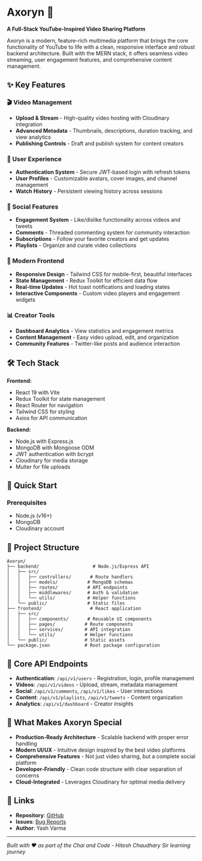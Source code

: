 # Axoryn 🎥

**A Full-Stack YouTube-Inspired Video Sharing Platform**

Axoryn is a modern, feature-rich multimedia platform that brings the core functionality of YouTube to life with a clean, responsive interface and robust backend architecture. Built with the MERN stack, it offers seamless video streaming, user engagement features, and comprehensive content management.

## ✨ Key Features

### 🎬 Video Management
- **Upload & Stream** - High-quality video hosting with Cloudinary integration
- **Advanced Metadata** - Thumbnails, descriptions, duration tracking, and view analytics
- **Publishing Controls** - Draft and publish system for content creators

### 👥 User Experience
- **Authentication System** - Secure JWT-based login with refresh tokens
- **User Profiles** - Customizable avatars, cover images, and channel management
- **Watch History** - Persistent viewing history across sessions

### 🚀 Social Features
- **Engagement System** - Like/dislike functionality across videos and tweets
- **Comments** - Threaded commenting system for community interaction
- **Subscriptions** - Follow your favorite creators and get updates
- **Playlists** - Organize and curate video collections

### 📱 Modern Frontend
- **Responsive Design** - Tailwind CSS for mobile-first, beautiful interfaces
- **State Management** - Redux Toolkit for efficient data flow
- **Real-time Updates** - Hot toast notifications and loading states
- **Interactive Components** - Custom video players and engagement widgets

### 📊 Creator Tools
- **Dashboard Analytics** - View statistics and engagement metrics
- **Content Management** - Easy video upload, edit, and organization
- **Community Features** - Twitter-like posts and audience interaction

## 🛠️ Tech Stack

**Frontend:**
- React 19 with Vite
- Redux Toolkit for state management
- React Router for navigation
- Tailwind CSS for styling
- Axios for API communication

**Backend:**
- Node.js with Express.js
- MongoDB with Mongoose ODM
- JWT authentication with bcrypt
- Cloudinary for media storage
- Multer for file uploads

## 🚀 Quick Start

### Prerequisites
- Node.js (v16+)
- MongoDB
- Cloudinary account


## 📁 Project Structure

```
Axoryn/
├── backend/                    # Node.js/Express API
│   ├── src/
│   │   ├── controllers/       # Route handlers
│   │   ├── models/           # MongoDB schemas
│   │   ├── routes/           # API endpoints
│   │   ├── middlewares/      # Auth & validation
│   │   └── utils/            # Helper functions
│   └── public/               # Static files
├── frontend/                  # React application
│   ├── src/
│   │   ├── components/       # Reusable UI components
│   │   ├── pages/           # Route components
│   │   ├── services/        # API integration
│   │   └── utils/           # Helper functions
│   └── public/              # Static assets
└── package.json             # Root package configuration
```

## 🎯 Core API Endpoints

- **Authentication**: `/api/v1/users` - Registration, login, profile management
- **Videos**: `/api/v1/videos` - Upload, stream, metadata management
- **Social**: `/api/v1/comments`, `/api/v1/likes` - User interactions
- **Content**: `/api/v1/playlists`, `/api/v1/tweets` - Content organization
- **Analytics**: `/api/v1/dashboard` - Creator insights

## 🌟 What Makes Axoryn Special

- **Production-Ready Architecture** - Scalable backend with proper error handling
- **Modern UI/UX** - Intuitive design inspired by the best video platforms
- **Comprehensive Features** - Not just video sharing, but a complete social platform
- **Developer-Friendly** - Clean code structure with clear separation of concerns
- **Cloud-Integrated** - Leverages Cloudinary for optimal media delivery

## 🔗 Links

- **Repository**: [GitHub](https://github.com/Yash2204V/Axoryn)
- **Issues**: [Bug Reports](https://github.com/Yash2204V/Axoryn/issues)
- **Author**: Yash Varma

---

*Built with ❤️ as part of the Chai and Code - Hitesh Chaudhary Sir learning journey*